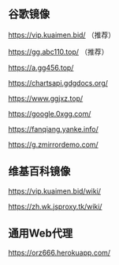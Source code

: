 ## 谷歌镜像

https://vip.kuaimen.bid/
（推荐）

https://gg.abc110.top/
（推荐）

https://a.gg456.top/

https://chartsapi.gdgdocs.org/

https://www.ggjxz.top/

https://google.0xgg.com/

https://fanqiang.yanke.info/

https://g.zmirrordemo.com/

## 维基百科镜像

https://vip.kuaimen.bid/wiki/

https://zh.wk.jsproxy.tk/wiki/

## 通用Web代理

https://orz666.herokuapp.com/
